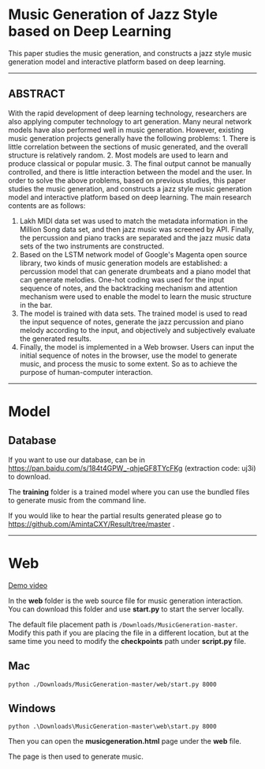 # Music Generation of Jazz Style based on Deep Learning 

 This paper studies the music generation, and constructs a jazz style music generation model and interactive platform based on deep learning. 

***

## ABSTRACT

With the rapid development of deep learning technology, researchers are also applying computer technology to art generation. Many neural network models have also performed well in music generation. However, existing music generation projects generally have the following problems: 1. There is little correlation between the sections of music generated, and the overall structure is relatively random. 2. Most models are used to learn and produce classical or popular music. 3. The final output cannot be manually controlled, and there is little interaction between the model and the user.
In order to solve the above problems, based on previous studies, this paper studies the music generation, and constructs a jazz style music generation model and interactive platform based on deep learning. The main research contents are as follows:
1. Lakh MIDI data set was used to match the metadata information in the Million Song data set, and then jazz music was screened by API. Finally, the percussion and piano tracks are separated and the jazz music data sets of the two instruments are constructed.
2. Based on the LSTM network model of Google's Magenta open source library, two kinds of music generation models are established: a percussion model that can generate drumbeats and a piano model that can generate melodies. One-hot coding was used for the input sequence of notes, and the backtracking mechanism and attention mechanism were used to enable the model to learn the music structure in the bar.
3. The model is trained with data sets. The trained model is used to read the input sequence of notes, generate the jazz percussion and piano melody according to the input, and objectively and subjectively evaluate the generated results.
4. Finally, the model is implemented in a Web browser. Users can input the initial sequence of notes in the browser, use the model to generate music, and process the music to some extent. So as to achieve the purpose of human-computer interaction.

***

# Model

## Database

If you want to use our database, can be in <https://pan.baidu.com/s/184t4GPW_-qhjeGF8TYcFKg> (extraction code: uj3i) to download.


The __training__ folder is a trained model where you can use the bundled files to generate music from the command line.

If you would like to hear the partial results generated please go to <https://github.com/AmintaCXY/Result/tree/master> .

***

# Web


[Demo video](https://www.iqiyi.com/v_19rxoxegck.html#curid=16679132200_31e68db468b23d137405e651ce48e8cb)


In the __web__ folder is the web source file for music generation interaction. 
You can download this folder and use __start.py__ to start the server locally. 

The default file placement path is `/Downloads/MusicGeneration-master`. 
Modify this path if you are placing the file in a different location, but at the same time you need to modify the __checkpoints__ path under __script.py__  file.

## Mac

    python ./Downloads/MusicGeneration-master/web/start.py 8000

## Windows

    python .\Downloads\MusicGeneration-master\web\start.py 8000

Then you can open the __musicgeneration.html__ page under the __web__ file.

The page is then used to generate music.
